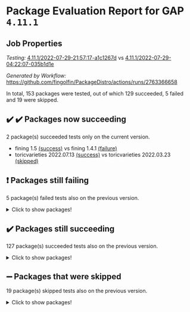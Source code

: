 # Package Evaluation Report for GAP `4.11.1`

## Job Properties

*Testing:* [4.11.1/2022-07-29-21:57:17-a1c1267d](https://github.com/fingolfin/PackageDistro/blob/data/reports/4.11.1/2022-07-29-21:57:17-a1c1267d) vs [4.11.1/2022-07-29-04:22:07-035b1d1e](https://github.com/fingolfin/PackageDistro/blob/data/reports/4.11.1/2022-07-29-04:22:07-035b1d1e)

*Generated by Workflow:* https://github.com/fingolfin/PackageDistro/actions/runs/2763366658

In total, 153 packages were tested, out of which 129 succeeded, 5 failed and 19 were skipped.

## :heavy_check_mark: :heavy_check_mark: Packages now succeeding

2 package(s) succeeded tests only on the current version.
- fining 1.5 [(success)](https://github.com/fingolfin/PackageDistro/runs/7586452114?check_suite_focus=true) vs fining 1.4.1 [(failure)](https://github.com/fingolfin/PackageDistro/runs/7572639936?check_suite_focus=true)
- toricvarieties 2022.07.13 [(success)](https://github.com/fingolfin/PackageDistro/runs/7586458118?check_suite_focus=true) vs toricvarieties 2022.03.23 [(skipped)](https://github.com/fingolfin/PackageDistro/runs/7572564647?check_suite_focus=true)

## :exclamation: Packages still failing

5 package(s) failed tests also on the previous version.
<details><summary>Click to show packages!</summary>

- francy 1.2.4 [(failure)](https://github.com/fingolfin/PackageDistro/runs/7586452594?check_suite_focus=true)
- hap 1.46 [(failure)](https://github.com/fingolfin/PackageDistro/runs/7586453499?check_suite_focus=true)
- packagemanager 1.2 [(failure)](https://github.com/fingolfin/PackageDistro/runs/7586456025?check_suite_focus=true)
- recog 1.3.2 [(failure)](https://github.com/fingolfin/PackageDistro/runs/7586456729?check_suite_focus=true)
- semigroups 4.0.0 [(failure)](https://github.com/fingolfin/PackageDistro/runs/7586456991?check_suite_focus=true)
</details>

## :heavy_check_mark: Packages still succeeding

127 package(s) succeeded tests also on the previous version.
<details><summary>Click to show packages!</summary>

- ace 5.4 [(success)](https://github.com/fingolfin/PackageDistro/runs/7586450145?check_suite_focus=true)
- aclib 1.3.2 [(success)](https://github.com/fingolfin/PackageDistro/runs/7586450240?check_suite_focus=true)
- agt 0.2 [(success)](https://github.com/fingolfin/PackageDistro/runs/7586450306?check_suite_focus=true)
- alnuth 3.2.1 [(success)](https://github.com/fingolfin/PackageDistro/runs/7586450360?check_suite_focus=true)
- anupq 3.2.6 [(success)](https://github.com/fingolfin/PackageDistro/runs/7586450401?check_suite_focus=true)
- atlasrep 2.1.2 [(success)](https://github.com/fingolfin/PackageDistro/runs/7586450448?check_suite_focus=true)
- autodoc 2022.07.10 [(success)](https://github.com/fingolfin/PackageDistro/runs/7586450496?check_suite_focus=true)
- automata 1.15 [(success)](https://github.com/fingolfin/PackageDistro/runs/7586450543?check_suite_focus=true)
- automgrp 1.3.2 [(success)](https://github.com/fingolfin/PackageDistro/runs/7586450596?check_suite_focus=true)
- autpgrp 1.10.2 [(success)](https://github.com/fingolfin/PackageDistro/runs/7586450655?check_suite_focus=true)
- cap 2022.06-05 [(success)](https://github.com/fingolfin/PackageDistro/runs/7586450712?check_suite_focus=true)
- caratinterface 2.3.4 [(success)](https://github.com/fingolfin/PackageDistro/runs/7586450765?check_suite_focus=true)
- cddinterface 2020.06.24 [(success)](https://github.com/fingolfin/PackageDistro/runs/7586450820?check_suite_focus=true)
- circle 1.6.5 [(success)](https://github.com/fingolfin/PackageDistro/runs/7586450866?check_suite_focus=true)
- classicpres 1.22 [(success)](https://github.com/fingolfin/PackageDistro/runs/7586450932?check_suite_focus=true)
- cohomolo 1.6.10 [(success)](https://github.com/fingolfin/PackageDistro/runs/7586450973?check_suite_focus=true)
- congruence 1.2.4 [(success)](https://github.com/fingolfin/PackageDistro/runs/7586451012?check_suite_focus=true)
- corelg 1.56 [(success)](https://github.com/fingolfin/PackageDistro/runs/7586451052?check_suite_focus=true)
- crime 1.6 [(success)](https://github.com/fingolfin/PackageDistro/runs/7586451091?check_suite_focus=true)
- crisp 1.4.5 [(success)](https://github.com/fingolfin/PackageDistro/runs/7586451144?check_suite_focus=true)
- crypting 0.10 [(success)](https://github.com/fingolfin/PackageDistro/runs/7586451196?check_suite_focus=true)
- cryst 4.1.25 [(success)](https://github.com/fingolfin/PackageDistro/runs/7586451236?check_suite_focus=true)
- crystcat 1.1.10 [(success)](https://github.com/fingolfin/PackageDistro/runs/7586451269?check_suite_focus=true)
- ctbllib 1.3.4 [(success)](https://github.com/fingolfin/PackageDistro/runs/7586451319?check_suite_focus=true)
- cubefree 1.19 [(success)](https://github.com/fingolfin/PackageDistro/runs/7586451371?check_suite_focus=true)
- curlinterface 2.2.2 [(success)](https://github.com/fingolfin/PackageDistro/runs/7586451415?check_suite_focus=true)
- cvec 2.7.5 [(success)](https://github.com/fingolfin/PackageDistro/runs/7586451471?check_suite_focus=true)
- datastructures 0.2.7 [(success)](https://github.com/fingolfin/PackageDistro/runs/7586451520?check_suite_focus=true)
- deepthought 1.0.5 [(success)](https://github.com/fingolfin/PackageDistro/runs/7586451560?check_suite_focus=true)
- design 1.7 [(success)](https://github.com/fingolfin/PackageDistro/runs/7586451602?check_suite_focus=true)
- difsets 2.3.1 [(success)](https://github.com/fingolfin/PackageDistro/runs/7586451656?check_suite_focus=true)
- digraphs 1.5.3 [(success)](https://github.com/fingolfin/PackageDistro/runs/7586451724?check_suite_focus=true)
- edim 1.3.5 [(success)](https://github.com/fingolfin/PackageDistro/runs/7586451776?check_suite_focus=true)
- example 4.3.1 [(success)](https://github.com/fingolfin/PackageDistro/runs/7586451843?check_suite_focus=true)
- factint 1.6.3 [(success)](https://github.com/fingolfin/PackageDistro/runs/7586451887?check_suite_focus=true)
- ferret 1.0.8 [(success)](https://github.com/fingolfin/PackageDistro/runs/7586451958?check_suite_focus=true)
- fga 1.4.0 [(success)](https://github.com/fingolfin/PackageDistro/runs/7586452058?check_suite_focus=true)
- float 1.0.3 [(success)](https://github.com/fingolfin/PackageDistro/runs/7586452179?check_suite_focus=true)
- format 1.4.3 [(success)](https://github.com/fingolfin/PackageDistro/runs/7586452251?check_suite_focus=true)
- forms 1.2.8 [(success)](https://github.com/fingolfin/PackageDistro/runs/7586452350?check_suite_focus=true)
- fplsa 1.2.5 [(success)](https://github.com/fingolfin/PackageDistro/runs/7586452444?check_suite_focus=true)
- fr 2.4.8 [(success)](https://github.com/fingolfin/PackageDistro/runs/7586452517?check_suite_focus=true)
- fwtree 1.3 [(success)](https://github.com/fingolfin/PackageDistro/runs/7586452675?check_suite_focus=true)
- gbnp 1.0.5 [(success)](https://github.com/fingolfin/PackageDistro/runs/7586452745?check_suite_focus=true)
- generalizedmorphismsforcap 2022.05-01 [(success)](https://github.com/fingolfin/PackageDistro/runs/7586452822?check_suite_focus=true)
- genss 1.6.6 [(success)](https://github.com/fingolfin/PackageDistro/runs/7586452894?check_suite_focus=true)
- gradedringforhomalg 2022.06-01 [(success)](https://github.com/fingolfin/PackageDistro/runs/7586452987?check_suite_focus=true)
- grape 4.8.5 [(success)](https://github.com/fingolfin/PackageDistro/runs/7586453071?check_suite_focus=true)
- groupoids 1.69 [(success)](https://github.com/fingolfin/PackageDistro/runs/7586453164?check_suite_focus=true)
- grpconst 2.6.2 [(success)](https://github.com/fingolfin/PackageDistro/runs/7586453241?check_suite_focus=true)
- guarana 0.96.3 [(success)](https://github.com/fingolfin/PackageDistro/runs/7586453333?check_suite_focus=true)
- guava 3.16 [(success)](https://github.com/fingolfin/PackageDistro/runs/7586453423?check_suite_focus=true)
- hapcryst 0.1.15 [(success)](https://github.com/fingolfin/PackageDistro/runs/7586453561?check_suite_focus=true)
- hecke 1.5.3 [(success)](https://github.com/fingolfin/PackageDistro/runs/7586453614?check_suite_focus=true)
- help 3.5 [(success)](https://github.com/fingolfin/PackageDistro/runs/7586453675?check_suite_focus=true)
- idrel 2.44 [(success)](https://github.com/fingolfin/PackageDistro/runs/7586453733?check_suite_focus=true)
- images 1.3.1 [(success)](https://github.com/fingolfin/PackageDistro/runs/7586453820?check_suite_focus=true)
- intpic 0.3.0 [(success)](https://github.com/fingolfin/PackageDistro/runs/7586453902?check_suite_focus=true)
- io 4.7.2 [(success)](https://github.com/fingolfin/PackageDistro/runs/7586453992?check_suite_focus=true)
- irredsol 1.4.3 [(success)](https://github.com/fingolfin/PackageDistro/runs/7586454059?check_suite_focus=true)
- json 2.1.0 [(success)](https://github.com/fingolfin/PackageDistro/runs/7586454134?check_suite_focus=true)
- jupyterkernel 1.4.1 [(success)](https://github.com/fingolfin/PackageDistro/runs/7586454247?check_suite_focus=true)
- jupyterviz 1.5.1 [(success)](https://github.com/fingolfin/PackageDistro/runs/7586454348?check_suite_focus=true)
- kan 1.34 [(success)](https://github.com/fingolfin/PackageDistro/runs/7586454418?check_suite_focus=true)
- kbmag 1.5.9 [(success)](https://github.com/fingolfin/PackageDistro/runs/7586454491?check_suite_focus=true)
- laguna 3.9.5 [(success)](https://github.com/fingolfin/PackageDistro/runs/7586454575?check_suite_focus=true)
- liealgdb 2.2.1 [(success)](https://github.com/fingolfin/PackageDistro/runs/7586454676?check_suite_focus=true)
- liepring 2.6 [(success)](https://github.com/fingolfin/PackageDistro/runs/7586454750?check_suite_focus=true)
- liering 2.4.2 [(success)](https://github.com/fingolfin/PackageDistro/runs/7586454824?check_suite_focus=true)
- linearalgebraforcap 2022.06-03 [(success)](https://github.com/fingolfin/PackageDistro/runs/7586454892?check_suite_focus=true)
- loops 3.4.1 [(success)](https://github.com/fingolfin/PackageDistro/runs/7586454975?check_suite_focus=true)
- lpres 1.0.3 [(success)](https://github.com/fingolfin/PackageDistro/runs/7586455044?check_suite_focus=true)
- majoranaalgebras 1.4 [(success)](https://github.com/fingolfin/PackageDistro/runs/7586455112?check_suite_focus=true)
- mapclass 1.4.5 [(success)](https://github.com/fingolfin/PackageDistro/runs/7586455176?check_suite_focus=true)
- matgrp 0.64 [(success)](https://github.com/fingolfin/PackageDistro/runs/7586455261?check_suite_focus=true)
- modisom 2.5.2 [(success)](https://github.com/fingolfin/PackageDistro/runs/7586455319?check_suite_focus=true)
- modulepresentationsforcap 2022.05-03 [(success)](https://github.com/fingolfin/PackageDistro/runs/7586455425?check_suite_focus=true)
- monoidalcategories 2022.06-07 [(success)](https://github.com/fingolfin/PackageDistro/runs/7586455478?check_suite_focus=true)
- nconvex 2020.11-04 [(success)](https://github.com/fingolfin/PackageDistro/runs/7586455546?check_suite_focus=true)
- nilmat 1.4.1 [(success)](https://github.com/fingolfin/PackageDistro/runs/7586455631?check_suite_focus=true)
- nock 1.5 [(success)](https://github.com/fingolfin/PackageDistro/runs/7586455687?check_suite_focus=true)
- normalizinterface 1.3.3 [(success)](https://github.com/fingolfin/PackageDistro/runs/7586455768?check_suite_focus=true)
- nq 2.5.8 [(success)](https://github.com/fingolfin/PackageDistro/runs/7586455818?check_suite_focus=true)
- numericalsgps 1.3.1 [(success)](https://github.com/fingolfin/PackageDistro/runs/7586455869?check_suite_focus=true)
- openmath 11.5.1 [(success)](https://github.com/fingolfin/PackageDistro/runs/7586455919?check_suite_focus=true)
- orb 4.8.5 [(success)](https://github.com/fingolfin/PackageDistro/runs/7586455974?check_suite_focus=true)
- patternclass 2.4.2 [(success)](https://github.com/fingolfin/PackageDistro/runs/7586456095?check_suite_focus=true)
- permut 2.0.4 [(success)](https://github.com/fingolfin/PackageDistro/runs/7586456165?check_suite_focus=true)
- polenta 1.3.10 [(success)](https://github.com/fingolfin/PackageDistro/runs/7586456215?check_suite_focus=true)
- polymaking 0.8.6 [(success)](https://github.com/fingolfin/PackageDistro/runs/7586456285?check_suite_focus=true)
- primgrp 3.4.2 [(success)](https://github.com/fingolfin/PackageDistro/runs/7586456341?check_suite_focus=true)
- profiling 2.5.0 [(success)](https://github.com/fingolfin/PackageDistro/runs/7586456431?check_suite_focus=true)
- qpa 1.33 [(success)](https://github.com/fingolfin/PackageDistro/runs/7586456485?check_suite_focus=true)
- quagroup 1.8.3 [(success)](https://github.com/fingolfin/PackageDistro/runs/7586456541?check_suite_focus=true)
- radiroot 2.9 [(success)](https://github.com/fingolfin/PackageDistro/runs/7586456581?check_suite_focus=true)
- rcwa 4.7.0 [(success)](https://github.com/fingolfin/PackageDistro/runs/7586456623?check_suite_focus=true)
- rds 1.8 [(success)](https://github.com/fingolfin/PackageDistro/runs/7586456670?check_suite_focus=true)
- repndecomp 1.2.1 [(success)](https://github.com/fingolfin/PackageDistro/runs/7586456785?check_suite_focus=true)
- repsn 3.1.0 [(success)](https://github.com/fingolfin/PackageDistro/runs/7586456838?check_suite_focus=true)
- resclasses 4.7.3 [(success)](https://github.com/fingolfin/PackageDistro/runs/7586456896?check_suite_focus=true)
- scscp 2.3.1 [(success)](https://github.com/fingolfin/PackageDistro/runs/7586456941?check_suite_focus=true)
- sglppow 2.2 [(success)](https://github.com/fingolfin/PackageDistro/runs/7586457056?check_suite_focus=true)
- sgpviz 0.999.5 [(success)](https://github.com/fingolfin/PackageDistro/runs/7586457108?check_suite_focus=true)
- simpcomp 2.1.14 [(success)](https://github.com/fingolfin/PackageDistro/runs/7586457166?check_suite_focus=true)
- singular 2020.12.18 [(success)](https://github.com/fingolfin/PackageDistro/runs/7586457227?check_suite_focus=true)
- sla 1.5.3 [(success)](https://github.com/fingolfin/PackageDistro/runs/7586457302?check_suite_focus=true)
- smallgrp 1.5 [(success)](https://github.com/fingolfin/PackageDistro/runs/7586457396?check_suite_focus=true)
- smallsemi 0.6.13 [(success)](https://github.com/fingolfin/PackageDistro/runs/7586457512?check_suite_focus=true)
- sonata 2.9.4 [(success)](https://github.com/fingolfin/PackageDistro/runs/7586457593?check_suite_focus=true)
- sophus 1.25 [(success)](https://github.com/fingolfin/PackageDistro/runs/7586457698?check_suite_focus=true)
- spinsym 1.5.2 [(success)](https://github.com/fingolfin/PackageDistro/runs/7586457772?check_suite_focus=true)
- symbcompcc 1.3.2 [(success)](https://github.com/fingolfin/PackageDistro/runs/7586457831?check_suite_focus=true)
- thelma 1.3 [(success)](https://github.com/fingolfin/PackageDistro/runs/7586457901?check_suite_focus=true)
- tomlib 1.2.9 [(success)](https://github.com/fingolfin/PackageDistro/runs/7586457972?check_suite_focus=true)
- toric 1.9.5 [(success)](https://github.com/fingolfin/PackageDistro/runs/7586458034?check_suite_focus=true)
- transgrp 3.6.3 [(success)](https://github.com/fingolfin/PackageDistro/runs/7586458198?check_suite_focus=true)
- ugaly 4.0.3 [(success)](https://github.com/fingolfin/PackageDistro/runs/7586458276?check_suite_focus=true)
- unipot 1.5 [(success)](https://github.com/fingolfin/PackageDistro/runs/7586458371?check_suite_focus=true)
- unitlib 4.1.0 [(success)](https://github.com/fingolfin/PackageDistro/runs/7586458417?check_suite_focus=true)
- utils 0.74 [(success)](https://github.com/fingolfin/PackageDistro/runs/7586458488?check_suite_focus=true)
- uuid 0.7 [(success)](https://github.com/fingolfin/PackageDistro/runs/7586458570?check_suite_focus=true)
- walrus 0.9991 [(success)](https://github.com/fingolfin/PackageDistro/runs/7586458643?check_suite_focus=true)
- wedderga 4.10.2 [(success)](https://github.com/fingolfin/PackageDistro/runs/7586458688?check_suite_focus=true)
- xmod 2.88 [(success)](https://github.com/fingolfin/PackageDistro/runs/7586458742?check_suite_focus=true)
- xmodalg 1.22 [(success)](https://github.com/fingolfin/PackageDistro/runs/7586458793?check_suite_focus=true)
- yangbaxter 0.10.0 [(success)](https://github.com/fingolfin/PackageDistro/runs/7586458864?check_suite_focus=true)
- zeromqinterface 0.14 [(success)](https://github.com/fingolfin/PackageDistro/runs/7586458939?check_suite_focus=true)
</details>

## :heavy_minus_sign: Packages that were skipped

19 package(s) skipped tests also on the previous version.
<details><summary>Click to show packages!</summary>

- 4ti2interface 2022.03-01 [(skipped)](https://github.com/fingolfin/PackageDistro/runs/7586352090?check_suite_focus=true)
- browse 1.8.14 [(skipped)](https://github.com/fingolfin/PackageDistro/runs/7586352090?check_suite_focus=true)
- examplesforhomalg 2022.03-01 [(skipped)](https://github.com/fingolfin/PackageDistro/runs/7586352090?check_suite_focus=true)
- gapdoc 1.6.5 [(skipped)](https://github.com/fingolfin/PackageDistro/runs/7586352090?check_suite_focus=true)
- gauss 2022.03-01 [(skipped)](https://github.com/fingolfin/PackageDistro/runs/7586352090?check_suite_focus=true)
- gaussforhomalg 2022.03-01 [(skipped)](https://github.com/fingolfin/PackageDistro/runs/7586352090?check_suite_focus=true)
- gradedmodules 2022.03-01 [(skipped)](https://github.com/fingolfin/PackageDistro/runs/7586352090?check_suite_focus=true)
- homalg 2022.03-01 [(skipped)](https://github.com/fingolfin/PackageDistro/runs/7586352090?check_suite_focus=true)
- homalgtocas 2022.03-01 [(skipped)](https://github.com/fingolfin/PackageDistro/runs/7586352090?check_suite_focus=true)
- io_forhomalg 2022.03-01 [(skipped)](https://github.com/fingolfin/PackageDistro/runs/7586352090?check_suite_focus=true)
- itc 1.5.1 [(skipped)](https://github.com/fingolfin/PackageDistro/runs/7586352090?check_suite_focus=true)
- localizeringforhomalg 2022.03-01 [(skipped)](https://github.com/fingolfin/PackageDistro/runs/7586352090?check_suite_focus=true)
- matricesforhomalg 2022.06-01 [(skipped)](https://github.com/fingolfin/PackageDistro/runs/7586352090?check_suite_focus=true)
- modules 2022.03-01 [(skipped)](https://github.com/fingolfin/PackageDistro/runs/7586352090?check_suite_focus=true)
- polycyclic 2.16 [(skipped)](https://github.com/fingolfin/PackageDistro/runs/7586352090?check_suite_focus=true)
- ringsforhomalg 2022.04-01 [(skipped)](https://github.com/fingolfin/PackageDistro/runs/7586352090?check_suite_focus=true)
- sco 2022.03-01 [(skipped)](https://github.com/fingolfin/PackageDistro/runs/7586352090?check_suite_focus=true)
- toolsforhomalg 2022.05-01 [(skipped)](https://github.com/fingolfin/PackageDistro/runs/7586352090?check_suite_focus=true)
- xgap 4.31 [(skipped)](https://github.com/fingolfin/PackageDistro/runs/7586352090?check_suite_focus=true)
</details>

